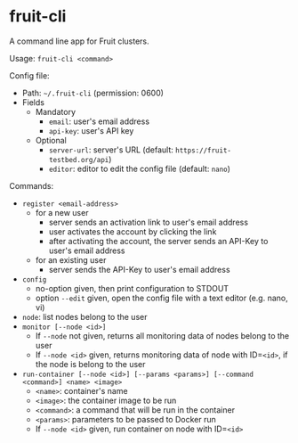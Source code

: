 fruit-cli
=========

A command line app for Fruit clusters.

Usage: `fruit-cli <command>`

Config file:
- Path: `~/.fruit-cli` (permission: 0600)
- Fields
  - Mandatory
    - `email`: user's email address
    - `api-key`: user's API key
  - Optional
    - `server-url`: server's URL (default: `https://fruit-testbed.org/api`)
    - `editor`: editor to edit the config file (default: `nano`)

Commands:
- `register <email-address>`
  - for a new user
    - server sends an activation link to user's email address
    - user activates the account by clicking the link
    - after activating the account, the server sends an API-Key to user's email address
  - for an existing user
    - server sends the API-Key to user's email address
- `config`
  - no-option given, then print configuration to STDOUT
  - option `--edit` given, open the config file with a text editor (e.g. nano, vi)
- `node`: list nodes belong to the user
- `monitor [--node <id>]`
  - If `--node` not given, returns all monitoring data of nodes belong to the user
  - If `--node <id>` given, returns monitoring data of node with ID=`<id>`,
    if the node is belong to the user
- `run-container [--node <id>] [--params <params>] [--command <command>] <name> <image>`
  - `<name>`: container's name
  - `<image>`: the container image to be run
  - `<command>`: a command that will be run in the container
  - `<params>`: parameters to be passed to Docker run
  - If `--node <id>` given, run container on node with ID=`<id>`
